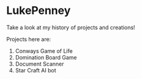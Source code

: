# LukePenney
Take a look at my history of projects and creations!

Projects here are:
1. Conways Game of Life
2. Domination Board Game
3. Document Scanner
4. Star Craft AI bot

